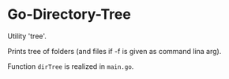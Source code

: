 # Go-Directory-Tree

Utility 'tree'.

Prints tree of folders (and files if -f is given as command lina arg).

Function `dirTree` is realized in `main.go`.
